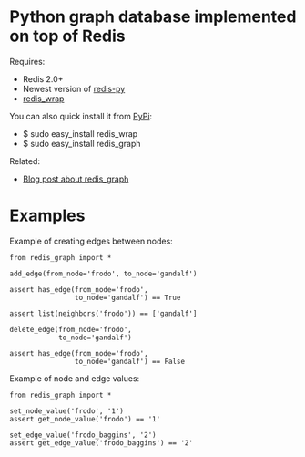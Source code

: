 Python graph database implemented on top of Redis
===========================================

Requires:

* Redis 2.0+
* Newest version of [redis-py](http://github.com/andymccurdy/redis-py)
* [redis_wrap](http://pypi.python.org/pypi/redis_wrap)

You can also quick install it from [PyPi](http://pypi.python.org/pypi/redis_graph):
    
* $ sudo easy_install redis_wrap
* $ sudo easy_install redis_graph

Related:

* [Blog post about redis_graph](http://amix.dk/blog/post/19592#redis-graph-Graph-database-for-Python)


Examples
========

Example of creating edges between nodes:

    from redis_graph import *

    add_edge(from_node='frodo', to_node='gandalf')

    assert has_edge(from_node='frodo',
                    to_node='gandalf') == True

    assert list(neighbors('frodo')) == ['gandalf']

    delete_edge(from_node='frodo',
                to_node='gandalf')

    assert has_edge(from_node='frodo',
                    to_node='gandalf') == False


Example of node and edge values:

    from redis_graph import *

    set_node_value('frodo', '1')
    assert get_node_value('frodo') == '1'

    set_edge_value('frodo_baggins', '2')
    assert get_edge_value('frodo_baggins') == '2'
